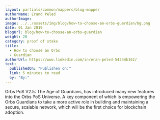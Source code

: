 ```yaml
---
layout: partials/common/mappers/blog-mapper
authorName: Erand Peled
authorImage:
image: ../../assets/img/blog/how-to-choose-an-orbs-guardian/bg.png
date: 01 Jan 2019
blogUrl: blog/how-to-choose-an-orbs-guardian
weight: 20
category: proof of stake
title:
  - How to choose an Orbs
  - Guardian
authorUrl: https://www.linkedin.com/in/eran-peled-54244b162/
text:
  publishedOn: "Publishen on:"
  link: 5 minutes to read
  by: "By:"
---
```


Orbs PoS V2.5: The Age of Guardians, has introduced many new features into the Orbs PoS Universe. A key component of which is empowering the Orbs Guardians to take a more active role in building and maintaining a secure, scalable network, which will be the first choice for blockchain adoption.
